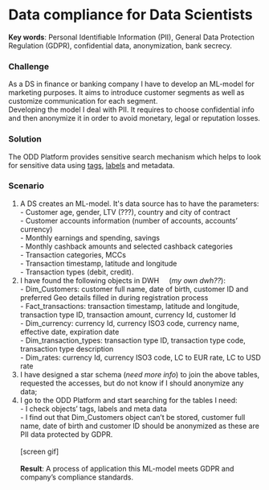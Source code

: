 # Data compliance for Data Scientists
**Key words**: Personal Identifiable Information (PII), General Data Protection Regulation (GDPR), confidential data, anonymization, bank secrecy.
### Challenge
As a DS in finance or banking company I have to develop an ML-model for marketing purposes. It aims to introduce customer segments as well as customize communication for each segment. \
Developing the model I deal with PII. It requires to choose confidential info and then anonymize it in order to avoid monetary, legal or reputation losses.
### Solution
The ODD Platform provides sensitive search mechanism which helps to look for sensitive data using [tags](GLOSSARY.md#tag), [labels](GLOSSARY.md#label) and metadata.
### Scenario
1. A DS creates an ML-model. It's data source has to have the parameters: \
- Customer age, gender, LTV (???), country and city of contract \
- Customer accounts information (number of accounts, accounts’ currency) \
- Monthly earnings and spending, savings \
- Monthly cashback amounts and selected cashback categories \
 - Transaction categories, MCCs \
 - Transaction timestamp, latitude and longitude \
- Transaction types (debit, credit). 
2. I have found the following objects in DWH     (*my own dwh??*): \
- Dim_Customers: customer full name, date of birth, customer ID and preferred Geo details filled in during    registration process \
- Fact_transactions: transaction timestamp,  latitude and longitude, transaction type ID, transaction amount, currency Id, customer Id \
- Dim_currency: currency Id, currency ISO3 code, currency name, effective date, expiration date \
- Dim_transaction_types: transaction type ID, transaction type code, transaction type description \
- Dim_rates: currency Id, currency ISO3 code, LC to EUR rate, LC to USD rate 
3. I have designed a star schema (*need more info*) to join the above tables, requested the accesses, but do not know if I should anonymize any data;
4. I go to the ODD Platform and start searching for the tables I need: \
- I check objects’ tags, labels and meta data \
- I find out that Dim_Customers object can’t be stored, customer full name, date of birth and customer ID should be anonymized as these are PII data protected by GDPR. \
\
[screen gif] \
\
**Result**: A process of application this ML-model meets GDPR and company’s compliance standards. 
